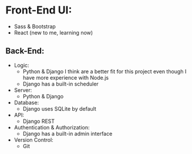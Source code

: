 # Front-End UI:
- Sass & Bootstrap 
- React (new to me, learning now)

## Back-End:
- Logic: 
    - Python & Django I think are a better fit for this project even though I have more experience with Node.js
    - Django has a built-in scheduler
- Server: 
    - Python & Django
- Database: 
    - Django uses SQLite by default
- API: 
    - Django REST
- Authentication & Authorization:
    - Django has a built-in admin interface
- Version Control: 
    - Git

